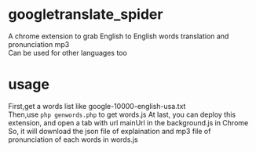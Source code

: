 # googletranslate_spider
A chrome extension to grab English to English words translation and pronunciation mp3  
Can be used for other languages too  
  
# usage
First,get a words list like google-10000-english-usa.txt  
Then,use ``` php genwords.php ``` to get words.js
At last, you can deploy this extension, and open a tab with url mainUrl in the background.js in Chrome  
So, it will download the json file of explaination and mp3 file of pronunciation of each words in words.js

